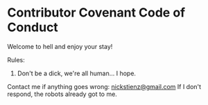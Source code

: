 # Contributor Covenant Code of Conduct

Welcome to hell and enjoy your stay!

Rules:

1. Don't be a dick, we're all human... I hope.

Contact me if anything goes wrong: <nickstienz@gmail.com>
If I don't respond, the robots already got to me.

